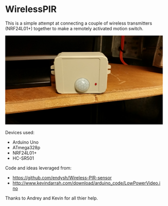 # WirelessPIR

This is a simple attempt at connecting a couple of wireless transmitters (NRF24L01+) together to make a remotely activated motion switch.

![Finished product](https://github.com/sijeffrey/WirelessPIR/blob/master/pictures/20161014_203407.jpg?raw=true)

Devices used:

- Arduino Uno
- ATmega328p
- NRF24L01+
- HC-SR501

Code and ideas leveraged from:

- https://github.com/endysh/Wireless-PIR-sensor
- http://www.kevindarrah.com/download/arduino_code/LowPowerVideo.ino

Thanks to Andrey and Kevin for all thier help.
